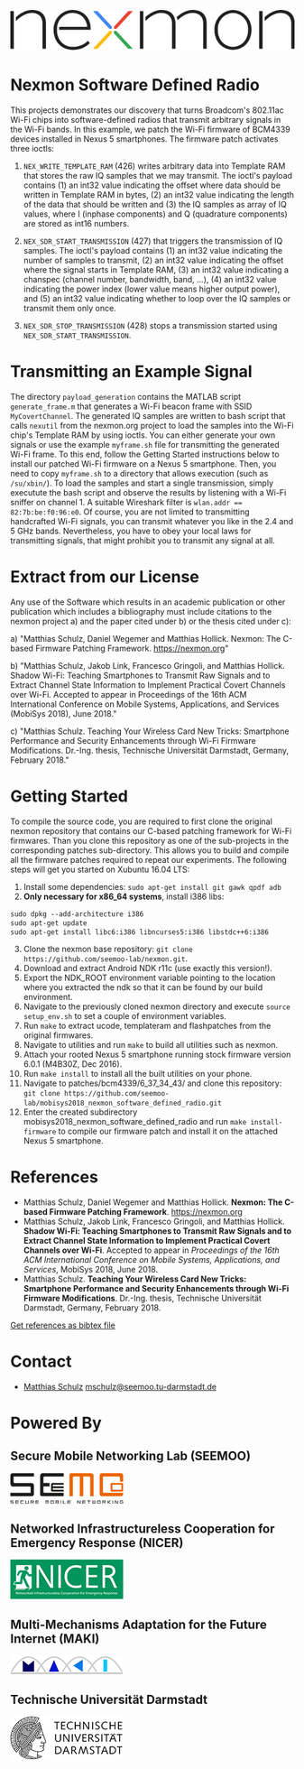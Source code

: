 ![NexMon logo](https://github.com/seemoo-lab/nexmon/raw/master/gfx/nexmon.png)

# Nexmon Software Defined Radio

This projects demonstrates our discovery that turns Broadcom's 802.11ac Wi-Fi chips into
software-defined radios that transmit arbitrary signals in the Wi-Fi bands. In this example,
we patch the Wi-Fi firmware of BCM4339 devices installed in Nexus 5 smartphones. The firmware
patch activates three ioctls:

1. `NEX_WRITE_TEMPLATE_RAM` (426) writes arbitrary data into Template RAM that stores the raw
   IQ samples that we may transmit. The ioctl's payload contains (1) an int32 value indicating
   the offset where data should be written in Template RAM in bytes, (2) an int32 value 
   indicating the length of the data that should be written and (3) the IQ samples as array of
   IQ values, where I (inphase components) and Q (quadrature components) are stored as int16 
   numbers.

2. `NEX_SDR_START_TRANSMISSION` (427) that triggers the transmission of IQ samples. The ioctl's
    payload contains (1) an int32 value indicating the number of samples to transmit, (2) an 
    int32 value indicating the offset where the signal starts in Template RAM, (3) an int32 
    value indicating a chanspec (channel number, bandwidth, band, ...), (4) an int32 value
    indicating the power index (lower value means higher output power), and (5) an int32
    value indicating whether to loop over the IQ samples or transmit them only once.

3. `NEX_SDR_STOP_TRANSMISSION` (428) stops a transmission started using 
   `NEX_SDR_START_TRANSMISSION`.

# Transmitting an Example Signal

The directory `payload_generation` contains the MATLAB script `generate_frame.m` that generates
a Wi-Fi beacon frame with SSID `MyCovertChannel`. The generated IQ samples are written to bash
script that calls `nexutil` from the nexmon.org project to load the samples into the Wi-Fi 
chip's Template RAM by using ioctls. You can either generate your own signals or use the
example `myframe.sh` file for transmitting the generated Wi-Fi frame. To this end, follow the
Getting Started instructions below to install our patched Wi-Fi firmware on a Nexus 5 smartphone.
Then, you need to copy `myframe.sh` to a directory that allows execution (such as `/su/xbin/`).
To load the samples and start a single transmission, simply executute the bash script and 
observe the results by listening with a Wi-Fi sniffer on channel 1. A suitable Wireshark filter
is `wlan.addr == 82:7b:be:f0:96:e0`. Of course, you are not limited to transmitting handcrafted
Wi-Fi signals, you can transmit whatever you like in the 2.4 and 5 GHz bands. Nevertheless, you
have to obey your local laws for transmitting signals, that might prohibit you to transmit any
signal at all.

# Extract from our License

Any use of the Software which results in an academic publication or
other publication which includes a bibliography must include
citations to the nexmon project a) and the paper cited under b) or 
the thesis cited under c):

   a) "Matthias Schulz, Daniel Wegemer and Matthias Hollick. Nexmon:
       The C-based Firmware Patching Framework. https://nexmon.org"

   b) "Matthias Schulz, Jakob Link, Francesco Gringoli, and Matthias 
       Hollick. Shadow Wi-Fi: Teaching Smartphones to Transmit Raw 
       Signals and to Extract Channel State Information to Implement 
       Practical Covert Channels over Wi-Fi. Accepted to appear in 
       Proceedings of the 16th ACM International Conference on Mobile 
       Systems, Applications, and Services (MobiSys 2018), June 2018."

   c) "Matthias Schulz. Teaching Your Wireless Card New Tricks: 
       Smartphone Performance and Security Enhancements through Wi-Fi
       Firmware Modifications. Dr.-Ing. thesis, Technische Universität
       Darmstadt, Germany, February 2018."

# Getting Started

To compile the source code, you are required to first clone the original nexmon repository 
that contains our C-based patching framework for Wi-Fi firmwares. Than you clone this 
repository as one of the sub-projects in the corresponding patches sub-directory. This 
allows you to build and compile all the firmware patches required to repeat our experiments.
The following steps will get you started on Xubuntu 16.04 LTS:

1. Install some dependencies: `sudo apt-get install git gawk qpdf adb`
2. **Only necessary for x86_64 systems**, install i386 libs: 

  ```
  sudo dpkg --add-architecture i386
  sudo apt-get update
  sudo apt-get install libc6:i386 libncurses5:i386 libstdc++6:i386
  ```
3. Clone the nexmon base repository: `git clone https://github.com/seemoo-lab/nexmon.git`.
4. Download and extract Android NDK r11c (use exactly this version!).
5. Export the NDK_ROOT environment variable pointing to the location where you extracted the 
   ndk so that it can be found by our build environment.
6. Navigate to the previously cloned nexmon directory and execute `source setup_env.sh` to set 
   a couple of environment variables.
7. Run `make` to extract ucode, templateram and flashpatches from the original firmwares.
8. Navigate to utilities and run `make` to build all utilities such as nexmon.
9. Attach your rooted Nexus 5 smartphone running stock firmware version 6.0.1 (M4B30Z, Dec 2016).
10. Run `make install` to install all the built utilities on your phone.
11. Navigate to patches/bcm4339/6_37_34_43/ and clone this repository: 
    `git clone https://github.com/seemoo-lab/mobisys2018_nexmon_software_defined_radio.git`
12. Enter the created subdirectory mobisys2018_nexmon_software_defined_radio and run 
    `make install-firmware` to compile our firmware patch and install it on the attached Nexus 5 
    smartphone.

# References

* Matthias Schulz, Daniel Wegemer and Matthias Hollick. **Nexmon: The C-based Firmware Patching 
  Framework**. https://nexmon.org
* Matthias Schulz, Jakob Link, Francesco Gringoli, and Matthias Hollick. **Shadow Wi-Fi: Teaching 
  Smartphones to Transmit Raw Signals and to Extract Channel State Information to Implement 
  Practical Covert Channels over Wi-Fi**. Accepted to appear in *Proceedings of the 16th ACM 
  International Conference on Mobile Systems, Applications, and Services*, MobiSys 2018, June 2018.
* Matthias Schulz. **Teaching Your Wireless Card New Tricks: Smartphone Performance and Security 
  Enhancements through Wi-Fi Firmware Modifications**. Dr.-Ing. thesis, Technische Universität
  Darmstadt, Germany, February 2018.

[Get references as bibtex file](https://nexmon.org/bib)

# Contact

* [Matthias Schulz](https://seemoo.tu-darmstadt.de/mschulz) <mschulz@seemoo.tu-darmstadt.de>

# Powered By

## Secure Mobile Networking Lab (SEEMOO)
<a href="https://www.seemoo.tu-darmstadt.de">![SEEMOO logo](https://github.com/seemoo-lab/nexmon/raw/master/gfx/seemoo.png)</a>
## Networked Infrastructureless Cooperation for Emergency Response (NICER)
<a href="https://www.nicer.tu-darmstadt.de">![NICER logo](https://github.com/seemoo-lab/nexmon/raw/master/gfx/nicer.png)</a>
## Multi-Mechanisms Adaptation for the Future Internet (MAKI)
<a href="http://www.maki.tu-darmstadt.de/">![MAKI logo](https://github.com/seemoo-lab/nexmon/raw/master/gfx/maki.png)</a>
## Technische Universität Darmstadt
<a href="https://www.tu-darmstadt.de/index.en.jsp">![TU Darmstadt logo](https://github.com/seemoo-lab/nexmon/raw/master/gfx/tudarmstadt.png)</a>
